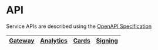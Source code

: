 # API

Service APIs are described using the [OpenAPI Specification](https://github.com/OAI/OpenAPI-Specification)

[Gateway](./gateway/openapi.yaml) | [Analytics](./analytics/openapi.yaml) | [Cards](./cards/openapi.yaml) | [Signing](./signing/openapi.yaml)
--------------------------------- | ------------------------------------- | ----------------------------- | ---------------------------------
